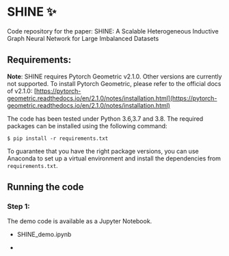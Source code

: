 # SHINE ✨

Code repository for the paper: SHINE: A Scalable Heterogeneous Inductive Graph
Neural Network for Large Imbalanced Datasets


## Requirements:

**Note**: SHINE requires Pytorch Geometric v2.1.0. Other versions are currently not supported. 
To install Pytorch Geometric, please refer to the official docs of v2.1.0: [https://pytorch-geometric.readthedocs.io/en/2.1.0/notes/installation.html](https://pytorch-geometric.readthedocs.io/en/2.1.0/notes/installation.html)

The code has been tested under Python 3.6,3.7 and 3.8. The required packages can be installed using the following
command:

``$ pip install -r requirements.txt``

To guarantee that you have the right package versions, you can use Anaconda to set up a virtual environment and install the dependencies from ``requirements.txt``.


## Running the code

### Step 1:

The demo code is available as a Jupyter Notebook. 

- SHINE_demo.ipynb

-

